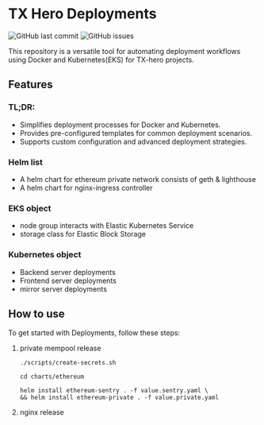 # TX Hero Deployments

![GitHub last commit](https://img.shields.io/github/last-commit/b52-unofficial/deployments)
![GitHub issues](https://img.shields.io/github/issues/b52-unofficial/deployments)

This repository is a versatile tool for automating deployment workflows using Docker and Kubernetes(EKS) for TX-hero projects.



## Features
### TL;DR:
- Simplifies deployment processes for Docker and Kubernetes.
- Provides pre-configured templates for common deployment scenarios.
- Supports custom configuration and advanced deployment strategies.

### Helm list
- A helm chart for ethereum private network consists of geth & lighthouse
- A helm chart for nginx-ingress controller

### EKS object
- node group interacts with Elastic Kubernetes Service
- storage class for Elastic Block Storage

### Kubernetes object 
- Backend server deployments
- Frontend server deployments
- mirror server deployments

## How to use
To get started with Deployments, follow these steps:

1. private mempool release

   ```shell
   ./scripts/create-secrets.sh

   cd charts/ethereum

   helm install ethereum-sentry . -f value.sentry.yaml \
   && helm install ethereum-private . -f value.private.yaml
   ```
2. nginx release 
